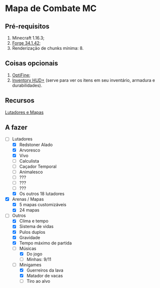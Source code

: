 # Mapa de Combate MC
 
## Pré-requisitos

1. Minecraft 1.16.3;
1. [Forge 34.1.42](http://files.minecraftforge.net/maven/net/minecraftforge/forge/index_1.16.3.html);
2. Renderização de chunks mínima: 8.

## Coisas opcionais

1. [OptiFine](https://optifine.net/downloads);
2. [Inventory HUD+](https://www.curseforge.com/minecraft/mc-mods/inventory-hud-forge/files/all) (serve para ver os itens em seu inventário, armadura e durabilidades).

## Recursos

[Lutadores e Mapas](./Lutadores%20e%20Mapas.md)

## A fazer

- [ ] Lutadores
  - [X] Redstoner Alado
  - [x] Arvoresco
  - [x] Vivo
  - [ ] Calculista
  - [ ] Caçador Temporal
  - [ ] Animalesco
  - [ ] ???
  - [ ] ???
  - [ ] ???
  - [x] Os outros 18 lutadores
- [x] Arenas / Mapas
  - [x] 5 mapas customizáveis
  - [x] 24 mapas
- [ ] Outros
  - [x] Clima e tempo
  - [x] Sistema de vidas
  - [x] Pulos duplos
  - [x] Gravidade
  - [x] Tempo máximo de partida
  - [ ] Músicas
    - [x] Do jogo
    - [ ] Minhas: 9/11
  - [ ] Minigames
    - [x] Guerreiros da lava
    - [x] Matador de vacas
    - [ ] Tiro ao alvo